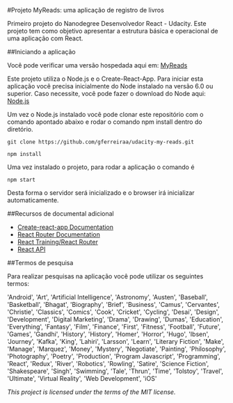 #Projeto MyReads: uma aplicação de registro de livros

Primeiro projeto do Nanodegree Desenvolvedor React - Udacity. Este projeto tem como objetivo apresentar a estrutura básica e operacional de uma aplicação com React.

##Iniciando a aplicação

Você pode verificar uma versão hospedada aqui em: [MyReads]()

Este projeto utiliza o Node.js e o Create-React-App. Para iniciar esta aplicação você precisa inicialmente do Node instalado na versão 6.0 ou superior. Caso necessite, você pode fazer o download do Node aqui: [Node.js](https://nodejs.org/en/)

Um vez o Node.js instalado você pode clonar este repositório com o comando apontado abaixo e rodar o comando npm install dentro do diretório.
```
git clone https://github.com/gferreiraa/udacity-my-reads.git
```
```
npm install
```
Uma vez instalado o projeto, para rodar a aplicação o comando é
```
npm start
```
Desta forma o servidor será inicializado e o browser irá inicializar automaticamente.

##Recursos de documental adicional
- [Create-react-app Documentation](https://github.com/facebookincubator/create-react-app)
- [React Router Documentation](http://knowbody.github.io/react-router-docs/)
- [React Training/React Router](https://reacttraining.com/react-router/web/api/BrowserRouter)
- [React API](https://facebook.github.io/react/docs/react-api.html)




##Termos de pesquisa

Para realizar pesquisas na aplicação você pode utilizar os seguintes termos:

'Android', 'Art', 'Artificial Intelligence', 'Astronomy', 'Austen', 'Baseball', 'Basketball', 'Bhagat', 'Biography', 'Brief', 'Business', 'Camus', 'Cervantes', 'Christie', 'Classics', 'Comics', 'Cook', 'Cricket', 'Cycling', 'Desai', 'Design', 'Development', 'Digital Marketing', 'Drama', 'Drawing', 'Dumas', 'Education', 'Everything', 'Fantasy', 'Film', 'Finance', 'First', 'Fitness', 'Football', 'Future', 'Games', 'Gandhi', 'History', 'History', 'Homer', 'Horror', 'Hugo', 'Ibsen', 'Journey', 'Kafka', 'King', 'Lahiri', 'Larsson', 'Learn', 'Literary Fiction', 'Make', 'Manage', 'Marquez', 'Money', 'Mystery', 'Negotiate', 'Painting', 'Philosophy', 'Photography', 'Poetry', 'Production', 'Program Javascript', 'Programming', 'React', 'Redux', 'River', 'Robotics', 'Rowling', 'Satire', 'Science Fiction', 'Shakespeare', 'Singh', 'Swimming', 'Tale', 'Thrun', 'Time', 'Tolstoy', 'Travel', 'Ultimate', 'Virtual Reality', 'Web Development', 'iOS'

<i>This project is licensed under the terms of the MIT license.</i>